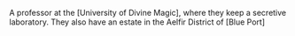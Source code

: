 A professor at the [University of Divine Magic], where they keep a secretive laboratory.  They also have an estate in the Aelfir District of [Blue Port]
